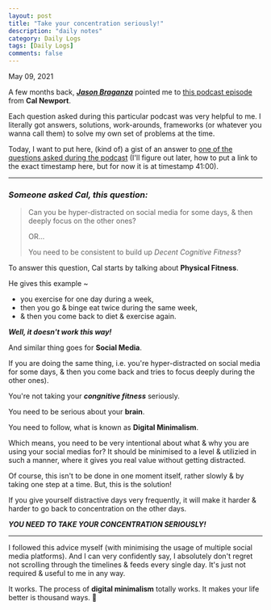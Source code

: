 ```yaml
---
layout: post
title: "Take your concentration seriously!"
description: "daily notes"
category: Daily Logs
tags: [Daily Logs]
comments: false
---
```


May 09, 2021

A few months back, ***[Jason Braganza](https://janusworx.com)*** pointed me to [this podcast episode](https://www.buzzsprout.com/1121972/5519902) from **Cal Newport**. 

Each question asked during this particular podcast was very helpful to me. I literally got answers, solutions, work-arounds, frameworks (or whatever you wanna call them) to solve my own set of problems at the time.

Today, I want to put here, (kind of) a gist of an answer to [one of the questions asked during the podcast](https://www.buzzsprout.com/1121972/5519902) (I'll figure out later, how to put a link to the exact timestamp here, but for now it is at timestamp 41:00).<!-- break -->

---

### *Someone asked Cal, this question:*

> Can you be hyper-distracted on social media for some days, & then deeply focus on the other ones?
> 
> OR...
> 
> You need to be consistent to build up *Decent Cognitive Fitness*?

To answer this question, Cal starts by talking about **Physical Fitness**.

He gives this example ~ 

- you exercise for one day during a week,
- then you go & binge eat twice during the same week,
- & then you come back to diet & exercise again.

***Well, it doesn't work this way!***

And similar thing goes for **Social Media**.

If you are doing the same thing, i.e. you're hyper-distracted on social media for some days, & then you come back and tries to focus deeply during the other ones). 

You're not taking your ***congnitive fitness*** seriously. 

You need to be serious about your **brain**.

You need to follow, what is known as **Digital Minimalism**.

Which means, you need to be very intentional about what & why you are using your social medias for? It should be minimised to a level & utilizied in such a manner, where it gives you real value without getting distracted. 

Of course, this isn't to be done in one moment itself, rather slowly & by taking one step at a time. But, this is the solution!

If you give yourself distractive days very frequently, it will make it harder & harder to go back to concentration on the other days.

***YOU NEED TO TAKE YOUR CONCENTRATION SERIOUSLY!***

---

I followed this advice myself (with minimising the usage of multiple social media platforms). And I can very confidently say, I absolutely don't regret not scrolling through the timelines & feeds every single day. It's just not required & useful to me in any way.

It works. The process of **digital minimalism** totally works. It makes your life better is thousand ways. 🙂

